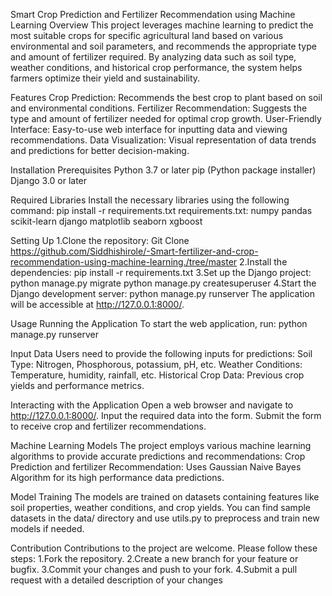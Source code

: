 Smart Crop Prediction and Fertilizer Recommendation using Machine Learning
Overview
This project leverages machine learning to predict the most suitable crops for specific agricultural land based on various environmental and soil parameters, and recommends the appropriate type and amount of fertilizer required. 
By analyzing data such as soil type, weather conditions, and historical crop performance, the system helps farmers optimize their yield and sustainability.

Features
Crop Prediction: Recommends the best crop to plant based on soil and environmental conditions.
Fertilizer Recommendation: Suggests the type and amount of fertilizer needed for optimal crop growth.
User-Friendly Interface: Easy-to-use web interface for inputting data and viewing recommendations.
Data Visualization: Visual representation of data trends and predictions for better decision-making.

Installation
Prerequisites
Python 3.7 or later
pip (Python package installer)
Django 3.0 or later

Required Libraries
Install the necessary libraries using the following command:
pip install -r requirements.txt
requirements.txt:
numpy
pandas
scikit-learn
django
matplotlib
seaborn
xgboost

Setting Up
1.Clone the repository:
Git Clone https://github.com/Siddhishirole/-Smart-fertilizer-and-crop-recommendation-using-machine-learning./tree/master
2.Install the dependencies:
pip install -r requirements.txt
3.Set up the Django project:
python manage.py migrate
python manage.py createsuperuser
4.Start the Django development server:
python manage.py runserver
The application will be accessible at http://127.0.0.1:8000/.

Usage
Running the Application
To start the web application, run:
python manage.py runserver

Input Data
Users need to provide the following inputs for predictions:
Soil Type: Nitrogen, Phosphorous, potassium, pH, etc.
Weather Conditions: Temperature, humidity, rainfall, etc.
Historical Crop Data: Previous crop yields and performance metrics.

Interacting with the Application
Open a web browser and navigate to http://127.0.0.1:8000/.
Input the required data into the form.
Submit the form to receive crop and fertilizer recommendations.

Machine Learning Models
The project employs various machine learning algorithms to provide accurate predictions and recommendations:
Crop Prediction and fertilizer Recommendation: Uses Gaussian Naive Bayes Algorithm for its high performance data predictions.

Model Training
The models are trained on datasets containing features like soil properties, weather conditions, and crop yields. You can find sample datasets in the data/ directory and use utils.py to preprocess and train new models if needed.

Contribution
Contributions to the project are welcome. Please follow these steps:
1.Fork the repository.
2.Create a new branch for your feature or bugfix.
3.Commit your changes and push to your fork.
4.Submit a pull request with a detailed description of your changes
